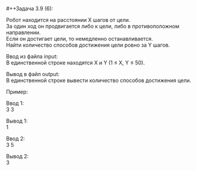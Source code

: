 #++Задача 3.9 (6):  


Робот находится на расстоянии X шагов от цели.  
За один ход он продвигается либо к цели, либо в противоположном направлении.  
Если он достигает цели, то немедленно останавливается.  
Найти количество способов достижения цели ровно за Y шагов.  


Ввод из файла input:  
В единственной строке находятся X и Y (1 ≤ X, Y ≤ 50).  


Вывод в файл output:  
В единственной строке вывести количество способов достижения цели.  


Пример:  


Ввод 1:  
3 3  

Вывод 1:  
1  


Ввод 2:  
3 5  

Вывод 2:  
3  
